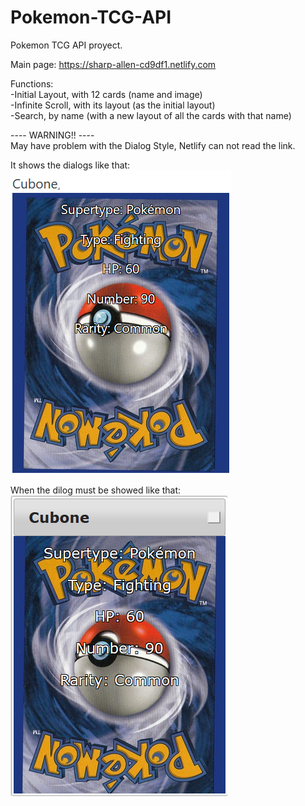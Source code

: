 # Pokemon-TCG-API
Pokemon TCG API proyect. 

Main page: https://sharp-allen-cd9df1.netlify.com

Functions:  
    -Initial Layout, with 12 cards (name and image)     
    -Infinite Scroll, with its layout (as the initial layout)   
    -Search, by name (with a new layout of all the cards with that name)    
    
---- WARNING!! ----     
May have problem with the Dialog Style, Netlify can not read the link.  
    
It shows the dialogs like that:     
![Netlify Image](/Images/errorIMG1.png)     

When the dilog must be showed like that:        
![LocalHost Image](/Images/errorIMG2.png)
